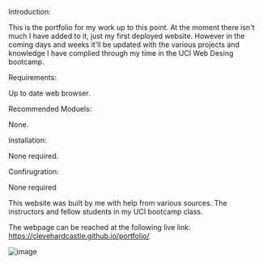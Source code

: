 Introduction:

This is the portfolio for my work up to this point. At the moment there isn't much I have added to it, just my first deployed website. However in the coming days and weeks it'll be updated with the various projects and knowledge I have complied through my time in the UCI Web Desing bootcamp. 

Requirements:

Up to date web browser.

Recommended Moduels:

None.

Installation:

None required.

Confirugration:

None required

This website was built by me with help from various sources. The instructors and fellow students in my UCI bootcamp class.


The webpage can be reached at the following live link: https://clevehardcastle.github.io/portfolio/


![image](https://user-images.githubusercontent.com/116609674/200688725-2645e352-5fa2-4243-8b6e-accc76da860b.png)
